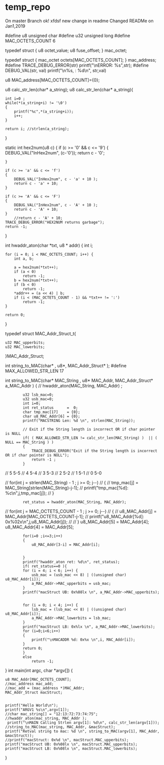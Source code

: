 # temp_repo
On master Branch
ok!
xfdsf
new change in readme
Changed READMe on Jan1,2019



#define u8 unsigned char
#define u32 unsigned long
#define MAC_OCTETS_COUNT 6

typedef struct {
        u8  octet_value;
        u8  fuse_offset;
} mac_octet;

typedef struct {
        mac_octet octets[MAC_OCTETS_COUNT];
} mac_address;
#define TRACE_DEBUG_ERROR(str) printf("\nERROR: %s",str);
#define DEBUG_VAL(str, val) printf("\n%s, : %d\n", str,val)


u8 MAC_address[MAC_OCTETS_COUNT]={0};

u8 calc_str_len(char* a_string);
u8 calc_str_len(char* a_string){

	int i=0 ;
	while(*(a_string+i) != '\0')
	{
		printf("%c",*(a_string+i));
		i++;
	}

	return i; //strlen(a_string);
}

static int hex2num(u8 c)
{
	if (c >= '0' && c <= '9')
	{
		DEBUG_VAL("InHex2num", (c-'0'));
		return c - '0';

	}

	if (c >= 'a' && c <= 'f')
	{
		DEBUG_VAL("InHex2num", c - 'a' + 10 );
		return c - 'a' + 10;
	}

	if (c >= 'A' && c <= 'F')
	{
		DEBUG_VAL("InHex2num", c - 'A' + 10 );
		return c - 'A' + 10;
	}
		//return c - 'A' + 10;
	TRACE_DEBUG_ERROR("HEX2NUM returns garbage");
	return -1;
}



int hwaddr_aton(char *txt, u8 * addr)
{
	int i;

	for (i = 0; i < MAC_OCTETS_COUNT; i++) {
		int a, b;

		a = hex2num(*txt++);
		if (a < 0)
			return -1;
		b = hex2num(*txt++);
		if (b < 0)
			return -1;
		*addr++ = (a << 4) | b;
		if (i < (MAC_OCTETS_COUNT - 1) && *txt++ != ':')
			return -1;
	}

	return 0;
}



typedef struct MAC_Addr_Struct_t{

	u32 MAC_upperbits;
	u32 MAC_lowerbits;
}MAC_Addr_Struct;

int string_to_MAC(char* , u8*, MAC_Addr_Struct* );
#define MAX_ALLOWED_STR_LEN 17

int string_to_MAC(char* MAC_String , u8* MAC_Addr, MAC_Addr_Struct* a_MAC_Addr )
{
	     //   hwaddr_aton(MAC_String, MAC_Addr) ;

			u32 lsb_mac=0;
			u32 usb_mac=0;
			int i=0;
			int ret_status      =  0;
			char tmp_mac[17]    = {0};
			char u8_MAC_Addr[6] = {0};
			printf("MACSTRING Len: %d \n", strlen(MAC_String));

		    // Exit if the String length is incorrect OR if char pointer is NULL
		    if( ( MAX_ALLOWED_STR_LEN != calc_str_len(MAC_String) )  || ( NULL == MAC_String ) )
		    {
		    	TRACE_DEBUG_ERROR("Exit if the String length is incorrect OR if char pointer is NULL");
		    	return -1 ;
		    }
//		    5 5-5
//			4 5-4
//			3 5-3
//			2 5-2
//			1 5-1
//			0 5-0

//		    for(int j = strlen(MAC_String) - 1 ; j >= 0; j--)
//		    {
//		    	tmp_mac[j] = MAC_String[strlen(MAC_String)-j-1];
//		    	printf("tmp_mac[%d]: %c\n",j,tmp_mac[j]);
//		    }

			ret_status = hwaddr_aton(MAC_String, MAC_Addr);

//			for(int j = MAC_OCTETS_COUNT - 1 ; j >= 0; j--)
//			{
//				u8_MAC_Addr[j] = MAC_Addr[MAC_OCTETS_COUNT-j-1];
//				printf("u8_MAC_Addr[%d]: 0x%02x\n",j,u8_MAC_Addr[j]);
//
//			}
			u8_MAC_Addr[5] = MAC_Addr[4];
			u8_MAC_Addr[4] = MAC_Addr[5];

			for(i=0 ;i<=3;i++)
			{
				u8_MAC_Addr[3-i] = MAC_Addr[i];


			}
			printf("hwaddr_aton ret: %d\n", ret_status);
			if( ret_status==0 ){
			for (i = 4; i < 6; i++) {
				usb_mac = (usb_mac << 8) | ((unsigned char) u8_MAC_Addr[i]);
				a_MAC_Addr->MAC_upperbits = usb_mac;
			}
			printf("macStruct UB: 0x%08lx \n", a_MAC_Addr->MAC_upperbits);


			for (i = 0; i < 4; i++) {
			   	lsb_mac = (lsb_mac << 8) | ((unsigned char) u8_MAC_Addr[i]);
			   	a_MAC_Addr->MAC_lowerbits = lsb_mac;
			}
			printf("macStruct LB: 0x%lx \n", a_MAC_Addr->MAC_lowerbits);
			for (i=0;i<6;i++)
			{
				printf("\nMACADDR %d: 0x%x \n",i, MAC_Addr[i]);
			}
			return 0;
			}
			else
				return -1;
}
int main(int argc, char *argv[])
{

	u8 MAC_Addr[MAC_OCTETS_COUNT];
	//mac_address mac_add;
	//mac_add = (mac_address *)MAC_Addr;
	MAC_Addr_Struct macStruct;


	printf("Hello World\n");
	printf("ARGV1 %s\n",argv[1]);
	//char mac_string[] = "12:13:72:73:74:75";
	//hwaddr_aton(mac_string, MAC_Addr );
     printf("\nMAIN Calling Strlen argv[1]: %d\n", calc_str_len(argv[1]));
	//string_to_MAC(mac_string, MAC_Addr, &macStruct);
	printf("Retval string to mac: %d \n", string_to_MAC(argv[1], MAC_Addr, &macStruct));
	//printf("macStruct: 0x%d \n", macStruct.MAC_upperbits);
	printf("macStruct UB: 0x%08lx \n", macStruct.MAC_upperbits);
	printf("macStruct LB: 0x%08lx \n", macStruct.MAC_lowerbits);
}

